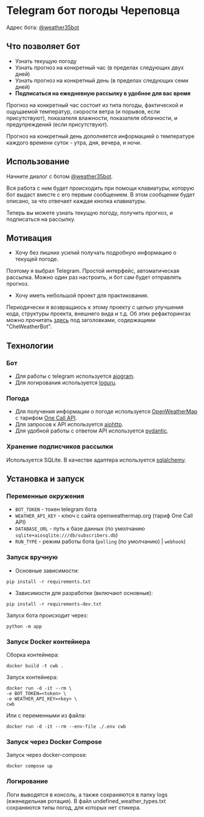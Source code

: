 # Telegram бот погоды Череповца

Адрес бота: [@weather35bot](https://t.me/weather35bot)

## Что позволяет бот

- Узнать текущую погоду
- Узнать прогноз на конкретный час (в пределах следующих двух дней)
- Узнать прогноз на конкретный день (в пределах следующих семи дней)
- **Подписаться на ежедневную рассылку в удобное для вас время**

Прогноз на конкретный час состоит из типа погоды, фактической и ощущаемой температур, скорости ветра (и порывов, если присутствуют), показателя влажности, показателя облачности, и предупреждений (если присутствуют).

Прогноз на конкретный день дополняется информацией о температуре каждого времени суток - утра, дня, вечера, и ночи.

## Использование

Начните диалог с ботом [@weather35bot](https://t.me/weather35bot).

Вся работа с ним будет происходить при помощи клавиатуры, которую бот выдаст вместе с его первым сообщением. В этом сообщении будет описано, за что отвечает каждая кнопка клавиатуры.

Теперь вы можете узнать текущую погоду, получить прогноз, и подписаться на рассылку.

## Мотивация

- Хочу без лишних усилий получать подробную информацию о текущей погоде.

Поэтому я выбрал Telegram. Простой интерфейс, автоматическая рассылка. Можно один раз настроить, и бот сам будет отправлять прогноз.

- Хочу иметь небольшой проект для практикования.

Периодически я возвращаюсь к этому проекту с целью улучшения кода, структуры проекта, внешнего вида и т.д. Об этих рефакторингах можно прочитать [здесь](https://github.com/Masynchin/history) под заголовками, содержащими "CheWeatherBot".

## Технологии

<!-- ### Сервер -->

### Бот

- Для работы с telegram используется [aiogram](https://github.com/aiogram/aiogram).
- Для логирования используется [loguru](https://github.com/Delgan/loguru).

### Погода

- Для получения информации о погоде используется [OpenWeatherMap](https://openweathermap.org/) с тарифом [One Call API](https://openweathermap.org/api/one-call-api).
- Для запросов к API используется [aiohttp](https://github.com/aio-libs/aiohttp).
- Для удобной работы с ответом API используется [pydantic](https://github.com/samuelcolvin/pydantic).

### Хранение подписчиков рассылки

Используется SQLite. В качестве адаптера используется [sqlalchemy](https://github.com/sqlalchemy/sqlalchemy).

## Установка и запуск

### Переменные окружения

- `BOT_TOKEN` - токен telegram бота
- `WEATHER_API_KEY` - ключ с сайта openweathermap.org (тариф One Call API)
- `DATABASE_URL` - путь к базе данных (по умолчанию `sqlite+aiosqlite:///db/subscribers.db`)
- `RUN_TYPE` - режим работы бота (`polling` (по умолчанию) | `webhook`)

### Запуск вручную

- Основные зависимости:

~~~shell
pip install -r requirements.txt
~~~

- Зависимости для разработки (включают основные):

~~~shell
pip install -r requirements-dev.txt
~~~

Запуск бота происходит через:

~~~shell
python -m app
~~~

### Запуск Docker контейнера

Сборка контейнера:

~~~shell
docker build -t cwb .
~~~

Запуск контейнера:

~~~shell
docker run -d -it --rm \
-e BOT_TOKEN=<token> \
-e WEATHER_API_KEY=<key> \
cwb
~~~

Или с переменными из файла:

~~~shell
docker run -d -it --rm --env-file ./.env cwb
~~~

### Запуск через Docker Compose

Запуск через docker-compose:

~~~shell
docker compose up
~~~

### Логирование

Логи выводятся в консоль, а также сохраняются в папку logs (еженедельная ротация).
В файл undefined_weather_types.txt сохраняются типы погод, для которых нет стикера.
